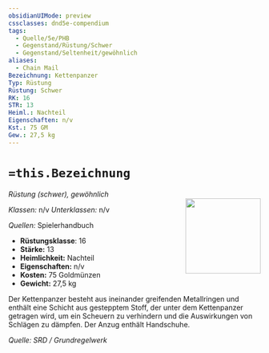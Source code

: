 ```yaml
---
obsidianUIMode: preview
cssclasses: dnd5e-compendium
tags:
  - Quelle/5e/PHB
  - Gegenstand/Rüstung/Schwer
  - Gegenstand/Seltenheit/gewöhnlich
aliases:
  - Chain Mail
Bezeichnung: Kettenpanzer
Typ: Rüstung
Rüstung: Schwer
RK: 16
STR: 13
Heiml.: Nachteil
Eigenschaften: n/v
Kst.: 75 GM
Gew.: 27,5 kg
---
```

# `=this.Bezeichnung`
*Rüstung (schwer), gewöhnlich*  
<img src="Symbolik/Gegenstände.webp" align="right" width="150">

_Klassen:_ n/v 
_Unterklassen:_  n/v

_Quellen:_ Spielerhandbuch

- **Rüstungsklasse**: 16
- **Stärke:** 13
- **Heimlichkeit:** Nachteil
- **Eigenschaften:** n/v
- **Kosten:** 75 Goldmünzen
- **Gewicht:** 27,5 kg

Der Kettenpanzer besteht aus ineinander greifenden Metallringen und enthält eine Schicht aus gestepptem Stoff, der unter dem Kettenpanzer getragen wird, um ein Scheuern zu verhindern und die Auswirkungen von Schlägen zu dämpfen. Der Anzug enthält Handschuhe.

*Quelle: SRD / Grundregelwerk*